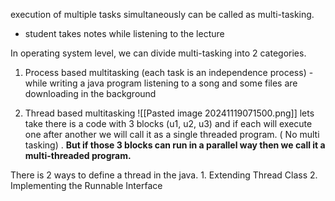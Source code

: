 execution of multiple tasks simultaneously can be called as multi-tasking.
- student takes notes while listening to the lecture

In operating system level, we can divide multi-tasking into 2 categories.

1. Process based multitasking (each task is an independence process) 
		- while writing a java program listening to a song and some files are downloading in the background

1. Thread based multitasking 
		![[Pasted image 20241119071500.png]]
		lets take there is a code with 3 blocks (u1, u2, u3) and if each will execute one after another we will call it as a single threaded program. ( No multi tasking) . 
		**But if those 3 blocks can run in a parallel way then we call it a multi-threaded program.**

There is 2 ways to define a thread in the java.
	1. Extending Thread Class
	2. Implementing the Runnable Interface

